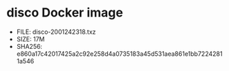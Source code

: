 # disco Docker image

* FILE: disco-2001242318.txz
* SIZE: 17M
* SHA256: e860a17c42017425a2c92e258d4a0735183a45d531aea861e1bb72242811a546
